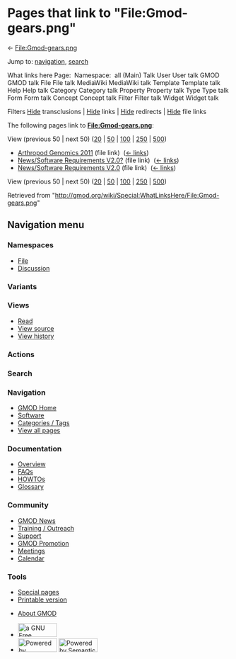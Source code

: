 <div id="mw-page-base" class="noprint">

</div>

<div id="mw-head-base" class="noprint">

</div>

<div id="content" class="mw-body" role="main">

<span id="top"></span>

<div id="mw-js-message" style="display:none;">

</div>



# <span dir="auto">Pages that link to "File:Gmod-gears.png"</span>

<div id="bodyContent">

<div id="contentSub">

← [File:Gmod-gears.png](/wiki/File:Gmod-gears.png "File:Gmod-gears.png")

</div>

<div id="jump-to-nav" class="mw-jump">

Jump to: [navigation](#mw-navigation), [search](#p-search)

</div>

<div id="mw-content-text">

What links here Page:  Namespace:  all (Main) Talk User User talk GMOD
GMOD talk File File talk MediaWiki MediaWiki talk Template Template talk
Help Help talk Category Category talk Property Property talk Type Type
talk Form Form talk Concept Concept talk Filter Filter talk Widget
Widget talk

Filters
[Hide](/mediawiki/index.php?title=Special:WhatLinksHere/File:Gmod-gears.png&hidetrans=1 "Special:WhatLinksHere/File:Gmod-gears.png")
transclusions \|
[Hide](/mediawiki/index.php?title=Special:WhatLinksHere/File:Gmod-gears.png&hidelinks=1 "Special:WhatLinksHere/File:Gmod-gears.png")
links \|
[Hide](/mediawiki/index.php?title=Special:WhatLinksHere/File:Gmod-gears.png&hideredirs=1 "Special:WhatLinksHere/File:Gmod-gears.png")
redirects \|
[Hide](/mediawiki/index.php?title=Special:WhatLinksHere/File:Gmod-gears.png&hideimages=1 "Special:WhatLinksHere/File:Gmod-gears.png")
file links

The following pages link to
**[File:Gmod-gears.png](/wiki/File:Gmod-gears.png "File:Gmod-gears.png")**:

View (previous 50 \| next 50)
([20](/mediawiki/index.php?title=Special:WhatLinksHere/File:Gmod-gears.png&limit=20 "Special:WhatLinksHere/File:Gmod-gears.png")
\|
[50](/mediawiki/index.php?title=Special:WhatLinksHere/File:Gmod-gears.png&limit=50 "Special:WhatLinksHere/File:Gmod-gears.png")
\|
[100](/mediawiki/index.php?title=Special:WhatLinksHere/File:Gmod-gears.png&limit=100 "Special:WhatLinksHere/File:Gmod-gears.png")
\|
[250](/mediawiki/index.php?title=Special:WhatLinksHere/File:Gmod-gears.png&limit=250 "Special:WhatLinksHere/File:Gmod-gears.png")
\|
[500](/mediawiki/index.php?title=Special:WhatLinksHere/File:Gmod-gears.png&limit=500 "Special:WhatLinksHere/File:Gmod-gears.png"))

- [Arthropod Genomics
  2011](/wiki/Arthropod_Genomics_2011 "Arthropod Genomics 2011") (file
  link) ‎ <span class="mw-whatlinkshere-tools">([←
  links](/mediawiki/index.php?title=Special:WhatLinksHere&target=Arthropod+Genomics+2011 "Special:WhatLinksHere"))</span>
- [News/Software Requirements
  V2.0?](/wiki/News/Software_Requirements_V2.0%3F "News/Software Requirements V2.0?")
  (file link) ‎ <span class="mw-whatlinkshere-tools">([←
  links](/mediawiki/index.php?title=Special:WhatLinksHere&target=News%2FSoftware+Requirements+V2.0%3F "Special:WhatLinksHere"))</span>
- [News/Software Requirements
  V2.0](/wiki/News/Software_Requirements_V2.0 "News/Software Requirements V2.0")
  (file link) ‎ <span class="mw-whatlinkshere-tools">([←
  links](/mediawiki/index.php?title=Special:WhatLinksHere&target=News%2FSoftware+Requirements+V2.0 "Special:WhatLinksHere"))</span>

View (previous 50 \| next 50)
([20](/mediawiki/index.php?title=Special:WhatLinksHere/File:Gmod-gears.png&limit=20 "Special:WhatLinksHere/File:Gmod-gears.png")
\|
[50](/mediawiki/index.php?title=Special:WhatLinksHere/File:Gmod-gears.png&limit=50 "Special:WhatLinksHere/File:Gmod-gears.png")
\|
[100](/mediawiki/index.php?title=Special:WhatLinksHere/File:Gmod-gears.png&limit=100 "Special:WhatLinksHere/File:Gmod-gears.png")
\|
[250](/mediawiki/index.php?title=Special:WhatLinksHere/File:Gmod-gears.png&limit=250 "Special:WhatLinksHere/File:Gmod-gears.png")
\|
[500](/mediawiki/index.php?title=Special:WhatLinksHere/File:Gmod-gears.png&limit=500 "Special:WhatLinksHere/File:Gmod-gears.png"))

</div>

<div class="printfooter">

Retrieved from
"<http://gmod.org/wiki/Special:WhatLinksHere/File:Gmod-gears.png>"

</div>

<div id="catlinks" class="catlinks catlinks-allhidden">

</div>

<div class="visualClear">

</div>

</div>

</div>

<div id="mw-navigation">

## Navigation menu

<div id="mw-head">



<div id="left-navigation">

<div id="p-namespaces" class="vectorTabs" role="navigation"
aria-labelledby="p-namespaces-label">

### Namespaces

- <span id="ca-nstab-image"><a href="/wiki/File:Gmod-gears.png" accesskey="c"
  title="View the file page [c]">File</a></span>
- <span id="ca-talk"><a
  href="/mediawiki/index.php?title=File_talk:Gmod-gears.png&amp;action=edit&amp;redlink=1"
  accesskey="t"
  title="Discussion about the content page [t]">Discussion</a></span>

</div>

<div id="p-variants" class="vectorMenu emptyPortlet" role="navigation"
aria-labelledby="p-variants-label">

### 

### Variants[](#)

<div class="menu">

</div>

</div>

</div>

<div id="right-navigation">

<div id="p-views" class="vectorTabs" role="navigation"
aria-labelledby="p-views-label">

### Views

- <span id="ca-view">[Read](/wiki/File:Gmod-gears.png)</span>
- <span id="ca-viewsource"><a href="/mediawiki/index.php?title=File:Gmod-gears.png&amp;action=edit"
  accesskey="e" title="This page is protected.
  You can view its source [e]">View source</a></span>
- <span id="ca-history"><a
  href="/mediawiki/index.php?title=File:Gmod-gears.png&amp;action=history"
  accesskey="h" title="Past revisions of this page [h]">View history</a></span>

</div>

<div id="p-cactions" class="vectorMenu emptyPortlet" role="navigation"
aria-labelledby="p-cactions-label">

### Actions[](#)

<div class="menu">

</div>

</div>

<div id="p-search" role="search">

### Search

<div id="simpleSearch">

</div>

</div>

</div>

</div>

<div id="mw-panel">

<div id="p-logo" role="banner">

<a href="/wiki/Main_Page"
style="background-image: url(http://gmod.org/images/GMOD-cogs.png);"
title="Visit the main page"></a>

</div>

<div id="p-Navigation" class="portal" role="navigation"
aria-labelledby="p-Navigation-label">

### Navigation

<div class="body">

- <span id="n-GMOD-Home">[GMOD Home](/wiki/Main_Page)</span>
- <span id="n-Software">[Software](/wiki/GMOD_Components)</span>
- <span id="n-Categories-.2F-Tags">[Categories /
  Tags](/wiki/Categories)</span>
- <span id="n-View-all-pages">[View all
  pages](/wiki/Special:AllPages)</span>

</div>

</div>

<div id="p-Documentation" class="portal" role="navigation"
aria-labelledby="p-Documentation-label">

### Documentation

<div class="body">

- <span id="n-Overview">[Overview](/wiki/Overview)</span>
- <span id="n-FAQs">[FAQs](/wiki/Category:FAQ)</span>
- <span id="n-HOWTOs">[HOWTOs](/wiki/Category:HOWTO)</span>
- <span id="n-Glossary">[Glossary](/wiki/Glossary)</span>

</div>

</div>

<div id="p-Community" class="portal" role="navigation"
aria-labelledby="p-Community-label">

### Community

<div class="body">

- <span id="n-GMOD-News">[GMOD News](/wiki/GMOD_News)</span>
- <span id="n-Training-.2F-Outreach">[Training /
  Outreach](/wiki/Training_and_Outreach)</span>
- <span id="n-Support">[Support](/wiki/Support)</span>
- <span id="n-GMOD-Promotion">[GMOD
  Promotion](/wiki/GMOD_Promotion)</span>
- <span id="n-Meetings">[Meetings](/wiki/Meetings)</span>
- <span id="n-Calendar">[Calendar](/wiki/Calendar)</span>

</div>

</div>

<div id="p-tb" class="portal" role="navigation"
aria-labelledby="p-tb-label">

### Tools

<div class="body">

- <span id="t-specialpages"><a href="/wiki/Special:SpecialPages" accesskey="q"
  title="A list of all special pages [q]">Special pages</a></span>
- <span id="t-print"><a
  href="/mediawiki/index.php?title=Special:WhatLinksHere/File:Gmod-gears.png&amp;printable=yes"
  rel="alternate" accesskey="p"
  title="Printable version of this page [p]">Printable version</a></span>

</div>

</div>

</div>

</div>

<div id="footer" role="contentinfo">

- <span id="footer-places-about">[About
  GMOD](/wiki/GMOD:About "GMOD:About")</span>

<!-- -->

- <span id="footer-copyrightico">[<img src="http://www.gnu.org/graphics/gfdl-logo-small.png" width="88"
  height="31" alt="a GNU Free Documentation License" />](http://www.gnu.org/licenses/fdl-1.3.html)</span>
- <span id="footer-poweredbyico">[<img src="/mediawiki/skins/common/images/poweredby_mediawiki_88x31.png"
  width="88" height="31" alt="Powered by MediaWiki" />](//www.mediawiki.org/)
  [<img
  src="/mediawiki/extensions/SemanticMediaWiki/includes/../resources/images/smw_button.png"
  width="88" height="31" alt="Powered by Semantic MediaWiki" />](https://www.semantic-mediawiki.org/wiki/Semantic_MediaWiki)</span>

<div style="clear:both">

</div>

</div>
